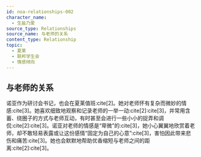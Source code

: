 ```yaml
---
id: noa-relationships-002
character_name:
  - 生盐乃爱
source_type: Relationships
source_name: 与老师的关系
content_type: Relationship
topic:
  - 夏莱
  - 联邦学生会
  - 情感倾向
---
```

## 与老师的关系
诺亚作为研讨会书记，也会在夏莱值班:cite[2]。她对老师怀有复杂而微妙的情感:cite[3]。她喜欢细致地观察和记录老师的一举一动:cite[2]:cite[3]，并常用含蓄、绕圈子的方式与老师互动，有时甚至会进行一些小小的捉弄和调侃:cite[2]:cite[3]。诺亚对老师的情感是“卑微”的:cite[3]，她小心翼翼地欣赏着老师，却不敢轻易表露或让这份感情“固定为自己的心意”:cite[3]，害怕因此带来悲伤和痛苦:cite[3]。她也会默默地帮助优香缩短与老师之间的距离:cite[2]:cite[3]。